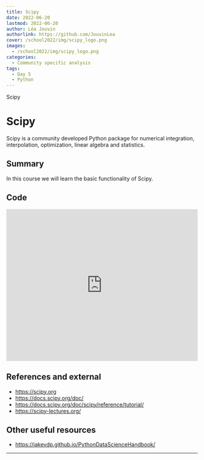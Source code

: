 ```yaml
---
title: Scipy
date: 2022-06-20
lastmod: 2022-06-20
author: Léa Jouvin
authorlink: https://github.com/JouvinLea
cover: /school2022/img/scipy_logo.png
images:
  - /school2022/img/scipy_logo.png
categories:
  - Community specific analysis
tags:
  - Day 5
  - Python
---
```


Scipy

<!--more-->

<!---->

<!-- Dear instructor:
* The dates at the top of this markdown (.md) document will help order the classes in the portal.
Please, if you don't need to, do not change the one that is now.
* Take into account that there is a feature in the dates: if you use a date in the future, the class will be not visible in the portal until the date you have assigned.
* You can create dedicated folders if you need to.
* But if you simply need to add some pictures, you can use the folder ../static/img/ mentioned at the top as /school2022/img/
-->

<!---->

# Scipy
Scipy is a community developed Python package for  numerical integration,
interpolation, optimization, linear algebra and statistics.

## Summary

In this course we will learn the basic functionality of Scipy.

## Code

<iframe frameborder="0" height="400" width="100%" scrolling="yes" src="https://nbviewer.jupyter.org/github/escape2020/school2022/blob/main/scipy/scipy_hands_on.ipynb"></iframe>

## References and external
- https://scipy.org
- https://docs.scipy.org/doc/
- https://docs.scipy.org/doc/scipy/reference/tutorial/
- https://scipy-lectures.org/

## Other useful resources
- https://jakevdp.github.io/PythonDataScienceHandbook/


---

